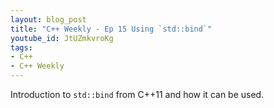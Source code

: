 ```yaml
---
layout: blog_post
title: "C++ Weekly - Ep 15 Using `std::bind`"
youtube_id: JtUZmkvroKg
tags:
- C++
- C++ Weekly
---
```


Introduction to `std::bind` from C++11 and how it can be used.


